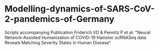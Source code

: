 # Modelling-dynamics-of-SARS-CoV-2-pandemics-of-Germany
Scripts accompanying Publication Friderich VD &amp; Pennitz P et al. "Neural Network-Assisted Humanization of COVID-19 Hamster scRNASeq data Reveals Matching Severity States in Human Disease" 
